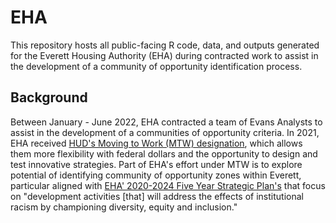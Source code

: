# EHA

This repository hosts all public-facing R code, data, and outputs generated for the Everett Housing Authority (EHA) during contracted work to assist in the development of a community of opportunity identification process.

## Background

Between January - June 2022, EHA contracted a team of Evans Analysts to assist in the development of a communities of opportunity criteria. In 2021, EHA received [HUD's Moving to Work (MTW) designation](https://www.hud.gov/mtw), which allows them more flexibility with federal dollars and the opportunity to design and test innovative strategies. Part of EHA's effort under MTW is to explore potential of identifying community of opportunity zones within Everett, particular aligned with [EHA' 2020-2024 Five Year Strategic Plan's](http://www.evha.org/sites/default/files/page_attachments/wa006v02.pdf) that focus on "development activities [that] will address the effects of institutional racism by championing diversity, equity and inclusion." 



